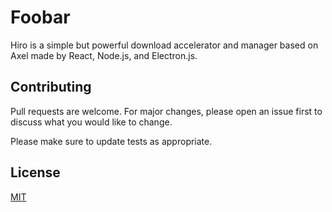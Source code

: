 # Foobar

Hiro is a simple but powerful download accelerator and manager based on Axel made by React, Node.js, and Electron.js.

## Contributing
Pull requests are welcome. For major changes, please open an issue first to discuss what you would like to change.

Please make sure to update tests as appropriate.

## License
[MIT](https://choosealicense.com/licenses/gpl-3.0/)